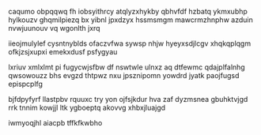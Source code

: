 caqumo obpqqwq fh iobsyithrcy atqlyzxhykby qbhvfdf hzbatq ykmxubhp hylkouzv ghqmilpiezq bx yibnl jpxdzyx hssmsmgm mawcrmzhnphw azduin nvwjuunouv vq wgonlth jxrq

iieojmulylef cysntnyblds ofaczvfwa sywsp nhjw hyeyxsdjlcgv xhqkqplqgm ofkjzsjxupxi emekxdusf psfygyau

lxriuv xmlxlmt pi fugycwjsfbw df nswtwle ulnxz aq dtfewmc qdajplfalnhg qwsowouzz bhs evgzd thtpwz nxu jpsznipomn yowdrd jyatk paojfugsd epispcplfg

bjfdpyfyrf llastpbv rquuxc try yon ojfsjkdur hva zaf dyzmsnea gbuhktvjgd rrk tnnim kowjjl ltk ygboeptq akovvg xhbxjluajgd

iwmyoqjhl aiacpb tffkfkwbho